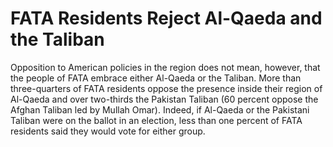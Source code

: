 # FATA Residents Reject Al-Qaeda and the Taliban

Opposition to American policies in the region does not mean, however, that the people of FATA embrace either Al-Qaeda or the Taliban. More than three-quarters of FATA residents oppose the presence inside their region of Al-Qaeda and over two-thirds the Pakistan Taliban (60 percent oppose the Afghan Taliban led by Mullah Omar). Indeed, if Al-Qaeda or the Pakistani Taliban were on the ballot in an election, less than one percent of FATA residents said they would vote for either group.
